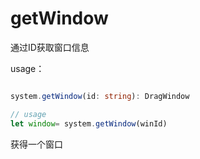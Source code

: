# getWindow

通过ID获取窗口信息


usage：

```ts

system.getWindow(id: string): DragWindow

// usage
let window= system.getWindow(winId)
```
获得一个窗口


